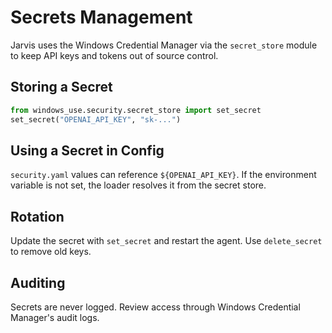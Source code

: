 # Secrets Management

Jarvis uses the Windows Credential Manager via the `secret_store` module to keep API keys and tokens out of source control.

## Storing a Secret
```python
from windows_use.security.secret_store import set_secret
set_secret("OPENAI_API_KEY", "sk-...")
```

## Using a Secret in Config
`security.yaml` values can reference `${OPENAI_API_KEY}`. If the environment variable is not set, the loader resolves it from the secret store.

## Rotation
Update the secret with `set_secret` and restart the agent. Use `delete_secret` to remove old keys.

## Auditing
Secrets are never logged. Review access through Windows Credential Manager's audit logs.
